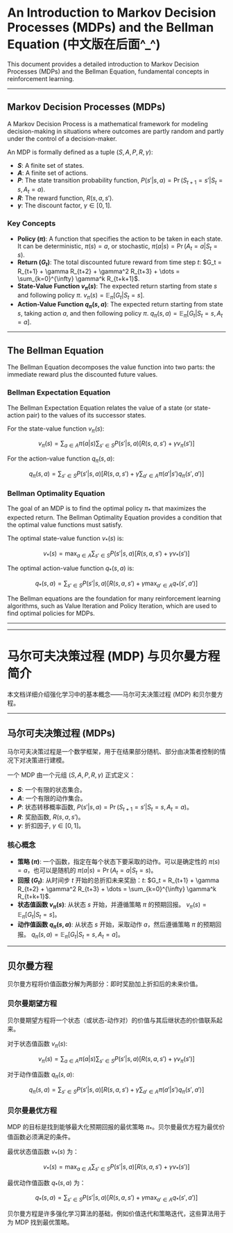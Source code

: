 # An Introduction to Markov Decision Processes (MDPs) and the Bellman Equation (中文版在后面^_^)

This document provides a detailed introduction to Markov Decision Processes (MDPs) and the Bellman Equation, fundamental concepts in reinforcement learning.


---

## Markov Decision Processes (MDPs)

A Markov Decision Process is a mathematical framework for modeling decision-making in situations where outcomes are partly random and partly under the control of a decision-maker.

An MDP is formally defined as a tuple $(S, A, P, R, \gamma)$:

* **$S$**: A finite set of states.
* **$A$**: A finite set of actions.
* **$P$**: The state transition probability function, $P(s'|s, a) = \Pr(S_{t+1}=s' | S_t=s, A_t=a)$.
* **$R$**: The reward function, $R(s, a, s')$.
* **$\gamma$**: The discount factor, $\gamma \in [0, 1]$.

### Key Concepts

* **Policy ($\pi$)**: A function that specifies the action to be taken in each state. It can be deterministic, $\pi(s) = a$, or stochastic, $\pi(a|s) = \Pr(A_t=a | S_t=s)$.
* **Return ($G_t$)**: The total discounted future reward from time step $t$: $G_t = R_{t+1} + \gamma R_{t+2} + \gamma^2 R_{t+3} + \dots = \sum_{k=0}^{\infty} \gamma^k R_{t+k+1}$.
* **State-Value Function $v_{\pi}(s)$**: The expected return starting from state $s$ and following policy $\pi$.
    $v_{\pi}(s) = \mathbb{E}_{\pi}[G_t | S_t=s]$.
* **Action-Value Function $q_{\pi}(s, a)$**: The expected return starting from state $s$, taking action $a$, and then following policy $\pi$.
    $q_{\pi}(s, a) = \mathbb{E}_{\pi}[G_t | S_t=s, A_t=a]$.

---

## The Bellman Equation

The Bellman Equation decomposes the value function into two parts: the immediate reward plus the discounted future values.

### Bellman Expectation Equation

The Bellman Expectation Equation relates the value of a state (or state-action pair) to the values of its successor states.

For the state-value function $v_{\pi}(s)$:

$$v_{\pi}(s) = \sum_{a \in A} \pi(a|s) \sum_{s' \in S} P(s'|s, a) [R(s, a, s') + \gamma v_{\pi}(s')]$$

For the action-value function $q_{\pi}(s, a)$:

$$q_{\pi}(s, a) = \sum_{s' \in S} P(s'|s, a) [R(s, a, s') + \gamma \sum_{a' \in A} \pi(a'|s') q_{\pi}(s', a')]$$

### Bellman Optimality Equation

The goal of an MDP is to find the optimal policy $\pi_*$ that maximizes the expected return. The Bellman Optimality Equation provides a condition that the optimal value functions must satisfy.

The optimal state-value function $v_*(s)$ is:

$$v_*(s) = \max_{a \in A} \sum_{s' \in S} P(s'|s, a) [R(s, a, s') + \gamma v_*(s')]$$

The optimal action-value function $q_*(s, a)$ is:

$$q_*(s, a) = \sum_{s' \in S} P(s'|s, a) [R(s, a, s') + \gamma \max_{a' \in A} q_*(s', a')]$$

The Bellman equations are the foundation for many reinforcement learning algorithms, such as Value Iteration and Policy Iteration, which are used to find optimal policies for MDPs.

---
---

# 马尔可夫决策过程 (MDP) 与贝尔曼方程简介

本文档详细介绍强化学习中的基本概念——马尔可夫决策过程 (MDP) 和贝尔曼方程。

---

## 马尔可夫决策过程 (MDPs)

马尔可夫决策过程是一个数学框架，用于在结果部分随机、部分由决策者控制的情况下对决策进行建模。

一个 MDP 由一个元组 $(S, A, P, R, \gamma)$ 正式定义：

* **$S$**: 一个有限的状态集合。
* **$A$**: 一个有限的动作集合。
* **$P$**: 状态转移概率函数, $P(s'|s, a) = \Pr(S_{t+1}=s' | S_t=s, A_t=a)$。
* **$R$**: 奖励函数, $R(s, a, s')$。
* **$\gamma$**: 折扣因子, $\gamma \in [0, 1]$。

### 核心概念

* **策略 ($\pi$)**: 一个函数，指定在每个状态下要采取的动作。可以是确定性的 $\pi(s) = a$，也可以是随机的 $\pi(a|s) = \Pr(A_t=a | S_t=s)$。
* **回报 ($G_t$)**: 从时间步 $t$ 开始的总折扣未来奖励：$t$: $G_t = R_{t+1} + \gamma R_{t+2} + \gamma^2 R_{t+3} + \dots = \sum_{k=0}^{\infty} \gamma^k R_{t+k+1}$.
* **状态值函数 $v_{\pi}(s)$**: 从状态 $s$ 开始，并遵循策略 $\pi$ 的预期回报。
    $v_{\pi}(s) = \mathbb{E}_{\pi}[G_t | S_t=s]$。
* **动作值函数 $q_{\pi}(s, a)$**: 从状态 $s$ 开始，采取动作 $a$，然后遵循策略 $\pi$ 的预期回报。
    $q_{\pi}(s, a) = \mathbb{E}_{\pi}[G_t | S_t=s, A_t=a]$。

---

## 贝尔曼方程

贝尔曼方程将价值函数分解为两部分：即时奖励加上折扣后的未来价值。

### 贝尔曼期望方程

贝尔曼期望方程将一个状态（或状态-动作对）的价值与其后继状态的价值联系起来。

对于状态值函数 $v_{\pi}(s)$:

$$v_{\pi}(s) = \sum_{a \in A} \pi(a|s) \sum_{s' \in S} P(s'|s, a) [R(s, a, s') + \gamma v_{\pi}(s')]$$

对于动作值函数 $q_{\pi}(s, a)$:

$$q_{\pi}(s, a) = \sum_{s' \in S} P(s'|s, a) [R(s, a, s') + \gamma \sum_{a' \in A} \pi(a'|s') q_{\pi}(s', a')]$$

### 贝尔曼最优方程

MDP 的目标是找到能够最大化预期回报的最优策略 $\pi_*$。贝尔曼最优方程为最优价值函数必须满足的条件。

最优状态值函数 $v_*(s)$ 为：

$$v_*(s) = \max_{a \in A} \sum_{s' \in S} P(s'|s, a) [R(s, a, s') + \gamma v_*(s')]$$

最优动作值函数 $q_*(s, a)$ 为：

$$q_*(s, a) = \sum_{s' \in S} P(s'|s, a) [R(s, a, s') + \gamma \max_{a' \in A} q_*(s', a')]$$

贝尔曼方程是许多强化学习算法的基础，例如价值迭代和策略迭代，这些算法用于为 MDP 找到最优策略。